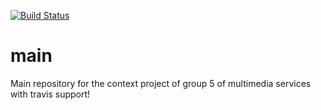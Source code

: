 [![Build Status](https://travis-ci.org/contextproject/main.svg?branch=master)](https://travis-ci.org/contextproject/main)

# main
Main repository for the context project of group 5 of multimedia services with travis support!
